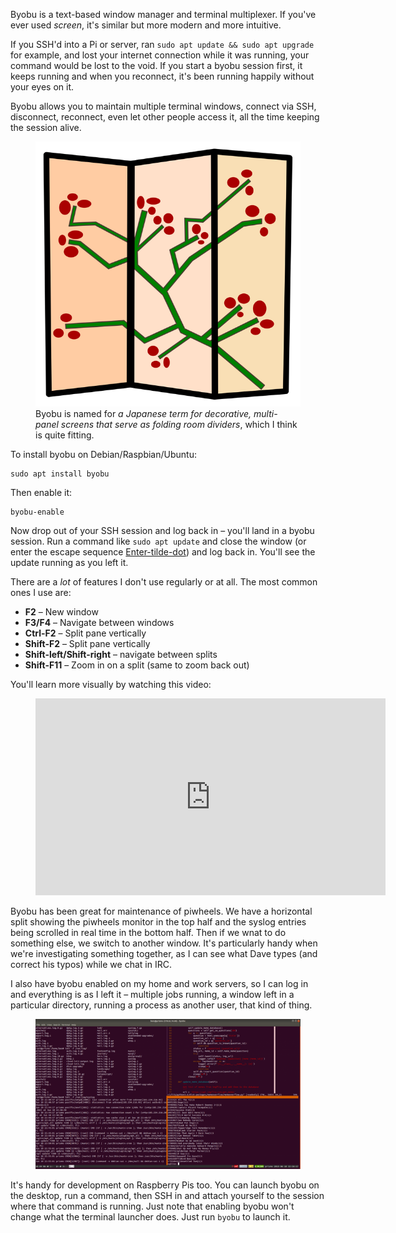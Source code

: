 Byobu is a text-based window manager and terminal multiplexer. If you've ever used *screen*, it's
similar but more modern and more intuitive.

If you SSH'd into a Pi or server, ran `sudo apt update && sudo apt upgrade` for example, and lost
your internet connection while it was running, your command would be lost to the void. If you start
a byobu session first, it keeps running and when you reconnect, it's been running happily without
your eyes on it.

Byobu allows you to maintain multiple terminal windows, connect via SSH, disconnect, reconnect, even
let other people access it, all the time keeping the session alive.

<div class="wp-block-image">
<figure class="aligncenter is-resized">
<img src="images/byobu.png" />
<figcaption>Byobu is named for <em>a Japanese term for decorative, multi-panel screens that serve as
folding room dividers</em>, which I think is quite fitting.</figcaption>
</figure>
</div>

To install byobu on Debian/Raspbian/Ubuntu:

```
sudo apt install byobu
```

Then enable it:

```
byobu-enable
```

Now drop out of your SSH session and log back in – you'll land in a byobu session. Run a command
like `sudo apt update` and close the window (or enter the escape sequence
[Enter-tilde-dot](https://www.google.com/search?client=ubuntu&channel=fs&q=Enter-tilde-dot&ie=utf-8&oe=utf-8))
and log back in. You'll see the update running as you left it.

There are a *lot* of features I don't use regularly or at all. The most common ones I use are:

- **F2** – New window
- **F3/F4** – Navigate between windows
- **Ctrl-F2** – Split pane vertically
- **Shift-F2** – Split pane vertically
- **Shift-left/Shift-right** – navigate between splits
- **Shift-F11** – Zoom in on a split (same to zoom back out)

You'll learn more visually by watching this video:

<figure>
<iframe width="560" height="315" src="https://www.youtube.com/embed/NawuGmcvKus?si=q1bYgxRibII9g41q" title="YouTube video player" frameborder="0" allow="accelerometer; autoplay; clipboard-write; encrypted-media; gyroscope; picture-in-picture; web-share" referrerpolicy="strict-origin-when-cross-origin" allowfullscreen></iframe>
</figure>

Byobu has been great for maintenance of piwheels. We have a horizontal split showing the piwheels
monitor in the top half and the syslog entries being scrolled in real time in the bottom half. Then
if we wnat to do something else, we switch to another window. It's particularly handy when we're
investigating something together, as I can see what Dave types (and correct his typos) while we chat
in IRC.

I also have byobu enabled on my home and work servers, so I can log in and everything is as I left
it – multiple jobs running, a window left in a particular directory, running a process as another
user, that kind of thing.

<figure class="wp-block-image">
<img src="images/byobu-screenshot.png"  />
</figure>

It's handy for development on Raspberry Pis too. You can launch byobu on the desktop, run a command,
then SSH in and attach yourself to the session where that command is running. Just note that
enabling byobu won't change what the terminal launcher does. Just run `byobu` to launch it.
